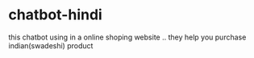 # chatbot-hindi
this chatbot using in a online shoping website .. they help you purchase indian(swadeshi) product  
